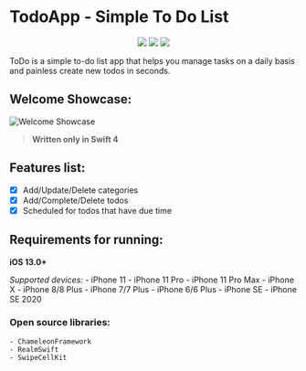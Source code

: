 # TodoApp - Simple To Do List
<p align="center">
    <a href="https://swift.org"><img src="https://img.shields.io/badge/swift-5-orange.svg"></a>
    <a href="https://apple.com/ios"><img src="https://img.shields.io/badge/support-iOS%2013%2B-blue.svg"></a>
    <a href="https://www.google.com/url?sa=t&rct=j&q=&esrc=s&source=web&cd=1&cad=rja&uact=8&ved=0ahUKEwiK85uFhP7XAhVGImMKHfgaCtAQFggpMAA&url=https%3A%2F%2Fwww.apache.org%2Flicenses%2FLICENSE-2.0&usg=AOvVaw0oAoArQLfDyX9tvE1z2_Ix"><img src="https://img.shields.io/badge/license-Apache%202.0-red.svg"></a>
</p>

ToDo is a simple to-do list app that helps you manage tasks on a daily basis and painless create new todos in seconds.

## Welcome Showcase:
![Welcome Showcase](https://github.com/yukifox/TodoApp/blob/master/ToDoApp.gif)

> __Written only in Swift 4__

## Features list:
- [x] Add/Update/Delete categories
- [x] Add/Complete/Delete todos
- [x] Scheduled for todos that have due time

## Requirements for running:
**iOS 13.0+**

_Supported devices:_
    - iPhone 11
    - iPhone 11 Pro
    - iPhone 11 Pro Max
    - iPhone X
    - iPhone 8/8 Plus
    - iPhone 7/7 Plus
    - iPhone 6/6 Plus
    - iPhone SE
    - iPhone SE 2020
    
### Open source libraries:
    - ChameleonFramework
    - RealmSwift
    - SwipeCellKit

    
